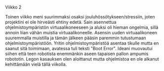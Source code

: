Viikko 2

Toinen viikko meni suurimmaksi osaksi jouluhössötykseen/stressiin, joten projektini ei ole hirveästi ehtiny edetä.
Sain asennettua ohjelmistoympäristön virtuaalikoneeseen ja aluksi oli hieman ongelmia, sillä annoin liian 
vähän muistia virtuaalikoneelle. Asensin uuden virtuaalikoneen suuremmalla muistilla ja tämän jälkeen pääsin paremmin
tutustumaan ohjelmistoympäristöön. Yritin ohjelmistoympäristöä asentaa tikulle mutta en saanut sitä toimimaan, avatessa
tuli teksti "Boot Error".
Ideani muovautui siihen että teen robotista enemmänkin aseen tapaisen pallon ampumis robototin.
Legon kasauksen olen aloittanut mutta ohjelmistoa en ole alkanut kehittämään vielä tällä viikolla.
